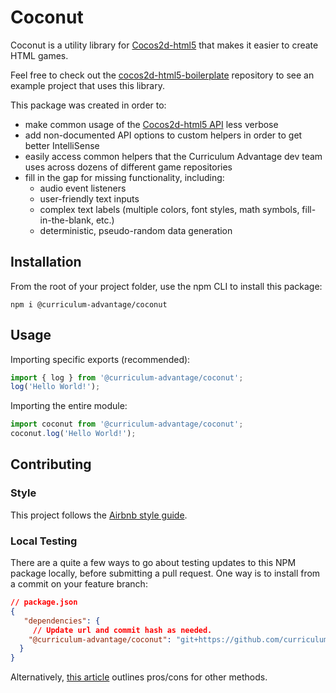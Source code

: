 # Coconut

Coconut is a utility library for
[Cocos2d-html5](https://github.com/curriculum-advantage/cocos2d-html5) that makes it easier to
create HTML games.

Feel free to check out the [cocos2d-html5-boilerplate](cocos2d-html5-boilerplate) repository to see
an example project that uses this library.

This package was created in order to:

* make common usage of the [Cocos2d-html5 API](https://docs.cocos2d-x.org/api-ref/js/v3x/) less
  verbose
* add non-documented API options to custom helpers in order to get better IntelliSense
* easily access common helpers that the Curriculum Advantage dev team uses across dozens of
  different game repositories
* fill in the gap for missing functionality, including:
  * audio event listeners
  * user-friendly text inputs
  * complex text labels (multiple colors, font styles, math symbols, fill-in-the-blank, etc.)
  * deterministic, pseudo-random data generation

## Installation

From the root of your project folder, use the npm CLI to install this package:

`npm i @curriculum-advantage/coconut`

## Usage

Importing specific exports (recommended):

```javascript
import { log } from '@curriculum-advantage/coconut';
log('Hello World!');
```

Importing the entire module:

```javascript
import coconut from '@curriculum-advantage/coconut';
coconut.log('Hello World!');
```

## Contributing

### Style

This project follows the [Airbnb style guide](https://github.com/airbnb/javascript).

### Local Testing

There are a quite a few ways to go about testing updates to this NPM package locally, before
submitting a pull request. One way is to install from a commit on your feature branch:

```json
// package.json
{
   "dependencies": {
     // Update url and commit hash as needed.
    "@curriculum-advantage/coconut": "git+https://github.com/curriculum-advantage/coconut.git#452c7be",
  }
}
```

Alternatively, [this article](https://medium.com/@the1mills/how-to-test-your-npm-module-without-publishing-it-every-5-minutes-1c4cb4b369be) outlines pros/cons for other methods.
